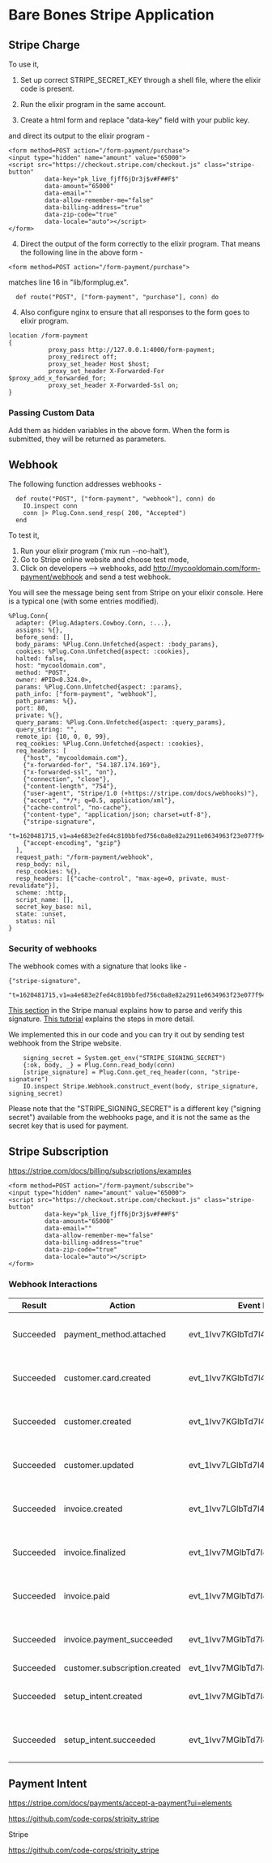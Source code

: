 # Bare Bones Stripe Application

## Stripe Charge

To use it, 

1. Set up correct STRIPE_SECRET_KEY through a shell file, where the elixir code is present.

2. Run the elixir program in the same account.

3. Create a html form and replace "data-key" field with your public key.

 and direct its output to the elixir program -

~~~~~~~~~~
<form method=POST action="/form-payment/purchase">
<input type="hidden" name="amount" value="65000">
<script src="https://checkout.stripe.com/checkout.js" class="stripe-button"
          data-key="pk_live_fjff6jDr3j$v#F##F$"
          data-amount="65000"
          data-email=""
          data-allow-remember-me="false"
          data-billing-address="true"
          data-zip-code="true"
          data-locale="auto"></script>
</form>
~~~~~~~~~~

4. Direct the output of the form correctly to  the elixir program.
That means the following line in the above form -

~~~~~~~~~~
<form method=POST action="/form-payment/purchase">
~~~~~~~~~~

matches line 16 in "lib/formplug.ex".

~~~~~~~~~~
  def route("POST", ["form-payment", "purchase"], conn) do
~~~~~~~~~~

4. Also configure nginx to ensure that all responses to the form goes to elixir program.

~~~~~~~~~
location /form-payment
{
           proxy_pass http://127.0.0.1:4000/form-payment;
           proxy_redirect off;
           proxy_set_header Host $host;
           proxy_set_header X-Forwarded-For $proxy_add_x_forwarded_for;
           proxy_set_header X-Forwarded-Ssl on;
}
~~~~~~~~~

### Passing Custom Data

Add them as hidden variables in the above form. When the form is submitted, they will be returned as parameters.

## Webhook

The following function addresses webhooks -

~~~~~~~~~
  def route("POST", ["form-payment", "webhook"], conn) do
    IO.inspect conn
    conn |> Plug.Conn.send_resp( 200, "Accepted")
  end
~~~~~~~~~

To test it, 

1. Run your elixir program ('mix run --no-halt'),
2. Go to Stripe online website and choose test mode,
3. Click on developers --> webhooks, add http://mycooldomain.com/form-payment/webhook and send a test webhook.

You will see the message being sent from Stripe on your elixir console. Here is a typical one (with some entries modified).

~~~~~~~~~
%Plug.Conn{
  adapter: {Plug.Adapters.Cowboy.Conn, :...},
  assigns: %{},
  before_send: [],
  body_params: %Plug.Conn.Unfetched{aspect: :body_params},
  cookies: %Plug.Conn.Unfetched{aspect: :cookies},
  halted: false,
  host: "mycooldomain.com",
  method: "POST",
  owner: #PID<0.324.0>,
  params: %Plug.Conn.Unfetched{aspect: :params},
  path_info: ["form-payment", "webhook"],
  path_params: %{},
  port: 80,
  private: %{},
  query_params: %Plug.Conn.Unfetched{aspect: :query_params},
  query_string: "",
  remote_ip: {10, 0, 0, 99},
  req_cookies: %Plug.Conn.Unfetched{aspect: :cookies},
  req_headers: [
    {"host", "mycooldomain.com"},
    {"x-forwarded-for", "54.187.174.169"},
    {"x-forwarded-ssl", "on"},
    {"connection", "close"},
    {"content-length", "754"},
    {"user-agent", "Stripe/1.0 (+https://stripe.com/docs/webhooks)"},
    {"accept", "*/*; q=0.5, application/xml"},
    {"cache-control", "no-cache"},
    {"content-type", "application/json; charset=utf-8"},
    {"stripe-signature",
     "t=1620481715,v1=a4e683e2fed4c810bbfed756c0a8e82a2911e0634963f23e077f946504f30a89,v0=f4117f1a462ddf5295b1b1a7a0c983f128b612da321bed2ffffdce24d00642f5"},
    {"accept-encoding", "gzip"}
  ],
  request_path: "/form-payment/webhook",
  resp_body: nil,
  resp_cookies: %{},
  resp_headers: [{"cache-control", "max-age=0, private, must-revalidate"}],
  scheme: :http,
  script_name: [],
  secret_key_base: nil,
  state: :unset,
  status: nil
}
~~~~~~~~~

### Security of webhooks

The webhook comes with a signature that looks like -

~~~~~~~~~
{"stripe-signature",
     "t=1620481715,v1=a4e683e2fed4c810bbfed756c0a8e82a2911e0634963f23e077f946504f30a89,v0=f4117f1a462ddf5295b1b1a7a0c983f128b612da321bed2ffffdce24d00642f5"},
~~~~~~~~~

[This section](https://stripe.com/docs/webhooks/signatures) in the Stripe manual explains how to parse and verify this signature. [This tutorial](https://connerfritz.com/blog/stripe-webhooks-in-phoenix-with-elixir-pattern-matching) explains the steps in more detail.

We implemented this in our code and you can try it out by sending test webhook from the Stripe website. 
~~~~~~~~~
    signing_secret = System.get_env("STRIPE_SIGNING_SECRET")
    {:ok, body, _} = Plug.Conn.read_body(conn)
    [stripe_signature] = Plug.Conn.get_req_header(conn, "stripe-signature")
    IO.inspect Stripe.Webhook.construct_event(body, stripe_signature, signing_secret)
~~~~~~~~~

Please note that the "STRIPE_SIGNING_SECRET" is a different key ("signing secret") available from the webhooks page, and it is not the same as the secret key that is used for payment.


## Stripe Subscription

https://stripe.com/docs/billing/subscriptions/examples

~~~~~~~~~~
<form method=POST action="/form-payment/subscribe">
<input type="hidden" name="amount" value="65000">
<script src="https://checkout.stripe.com/checkout.js" class="stripe-button"
          data-key="pk_live_fjff6jDr3j$v#F##F$"
          data-amount="65000"
          data-email=""
          data-allow-remember-me="false"
          data-billing-address="true"
          data-zip-code="true"
          data-locale="auto"></script>
</form>
~~~~~~~~~~


### Webhook Interactions

|Result   | Action                  | Event ID                     | Time                  | 
|---------|-------------------------|------------------------------|-----------------------|
| Succeeded | payment_method.attached | evt_1Ivv7KGlbTd7l4KBZXlJJdXK | May 27,  7:08 PM | 
| Succeeded | customer.card.created | evt_1Ivv7KGlbTd7l4KBWcbioJaL | May 27,  7:08 PM | 
| Succeeded | customer.created | evt_1Ivv7KGlbTd7l4KB5az89L77 | May 27,  7:08 PM | 
| Succeeded | customer.updated | evt_1Ivv7LGlbTd7l4KB5zKQYSsw | May 27,  7:08 PM | 
| Succeeded | invoice.created | evt_1Ivv7LGlbTd7l4KB70NxDrI6 | May 27,  7:08 PM | 
| Succeeded | invoice.finalized | evt_1Ivv7MGlbTd7l4KBf96SoIGr | May 27,  7:08 PM | 
| Succeeded | invoice.paid | evt_1Ivv7MGlbTd7l4KBM45tHPPL | May 27,  7:08 PM | 
| Succeeded | invoice.payment_succeeded | evt_1Ivv7MGlbTd7l4KBI3tc2Ma7 | May 27,  7:08 PM | 
| Succeeded | customer.subscription.created | evt_1Ivv7MGlbTd7l4KBr9fHrpmw | May | 27, 7:08 PM | 
| Succeeded | setup_intent.created | evt_1Ivv7MGlbTd7l4KBRdXg6Ihs | May 27,  7:08 PM | 
| Succeeded | setup_intent.succeeded | evt_1Ivv7MGlbTd7l4KBgmCkhjek | May 27, 7:08 PM | 


## Payment Intent

https://stripe.com/docs/payments/accept-a-payment?ui=elements

https://github.com/code-corps/stripity_stripe

Stripe 

https://github.com/code-corps/stripity_stripe



